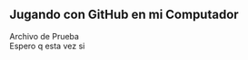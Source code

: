 Jugando con GitHub en mi Computador
-----------------------------------

Archivo de Prueba   
Espero q esta vez si